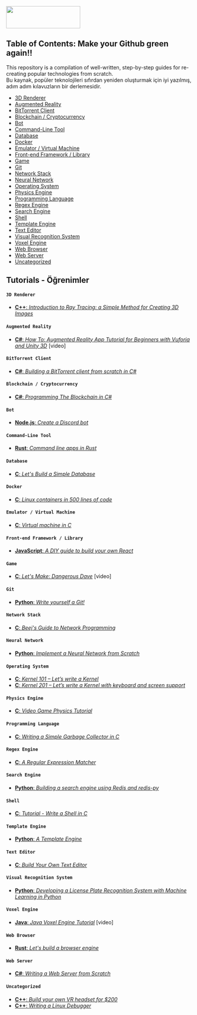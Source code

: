 <img src="https://media.discordapp.net/attachments/904474621372420136/1087103406881128590/resized.png" style="width:200; height:60">

## Table of Contents: Make your Github green again!!

This repository is a compilation of well-written, step-by-step guides for re-creating popular technologies from scratch.
<br>
Bu kaynak, popüler teknolojileri sıfırdan yeniden oluşturmak için iyi yazılmış, adım adım kılavuzların bir derlemesidir.
* [3D Renderer](#3d-renderer)
* [Augmented Reality](#augmented-reality)
* [BitTorrent Client](#bittorrent-client)
* [Blockchain / Cryptocurrency](#blockchain--cryptocurrency)
* [Bot](#bot)
* [Command-Line Tool](#command-line-tool)
* [Database](#database)
* [Docker](#docker)
* [Emulator / Virtual Machine](#emulator--virtual-machine)
* [Front-end Framework / Library](#front-end-framework--library)
* [Game](#game)
* [Git](#git)
* [Network Stack](#network-stack)
* [Neural Network](#neural-network)
* [Operating System](#operating-system)
* [Physics Engine](#physics-engine)
* [Programming Language](#programming-language)
* [Regex Engine](#regex-engine)
* [Search Engine](#search-engine)
* [Shell](#shell)
* [Template Engine](#template-engine)
* [Text Editor](#text-editor)
* [Visual Recognition System](#visual-recognition-system)
* [Voxel Engine](#voxel-engine)
* [Web Browser](#web-browser)
* [Web Server](#web-server)
* [Uncategorized](#uncategorized)

## Tutorials - Öğrenimler

#### `3D Renderer`

* [**C++**: _Introduction to Ray Tracing: a Simple Method for Creating 3D Images_](https://www.scratchapixel.com/lessons/3d-basic-rendering/introduction-to-ray-tracing/how-does-it-work)

#### `Augmented Reality`

* [**C#**: _How To: Augmented Reality App Tutorial for Beginners with Vuforia and Unity 3D_](https://www.youtube.com/watch?v=uXNjNcqW4kY) [video]

#### `BitTorrent Client`

* [**C#**: _Building a BitTorrent client from scratch in C#_](https://www.seanjoflynn.com/research/bittorrent.html)

#### `Blockchain / Cryptocurrency`

* [**C#**: _Programming The Blockchain in C#_](https://programmingblockchain.gitbooks.io/programmingblockchain/)

#### `Bot`

* [**Node.js**: _Create a Discord bot_](https://discordjs.guide/)

#### `Command-Line Tool`

* [**Rust**: _Command line apps in Rust_](https://rust-cli.github.io/book/index.html)

#### `Database`

* [**C**: _Let's Build a Simple Database_](https://cstack.github.io/db_tutorial/)

#### `Docker`

* [**C**: _Linux containers in 500 lines of code_](https://blog.lizzie.io/linux-containers-in-500-loc.html)

#### `Emulator / Virtual Machine`

* [**C**: _Virtual machine in C_](http://web.archive.org/web/20200121100942/https://blog.felixangell.com/virtual-machine-in-c/)

#### `Front-end Framework / Library`

* [**JavaScript**: _A DIY guide to build your own React_](https://github.com/hexacta/didact)

#### `Game`

* [**C**: _Let's Make: Dangerous Dave_](https://www.youtube.com/playlist?list=PLSkJey49cOgTSj465v2KbLZ7LMn10bCF9) [video]

#### `Git`

* [**Python**: _Write yourself a Git!_](https://wyag.thb.lt/)

#### `Network Stack`

* [**C**: _Beej's Guide to Network Programming_](http://beej.us/guide/bgnet/)

#### `Neural Network`

* [**Python**: _Implement a Neural Network from Scratch_](https://victorzhou.com/blog/intro-to-neural-networks/)

#### `Operating System`

* [**C**: _Kernel 101 – Let’s write a Kernel_](https://arjunsreedharan.org/post/82710718100/kernel-101-lets-write-a-kernel)
* [**C**: _Kernel 201 – Let’s write a Kernel with keyboard and screen support_](https://arjunsreedharan.org/post/99370248137/kernel-201-lets-write-a-kernel-with-keyboard)

#### `Physics Engine`

* [**C**: _Video Game Physics Tutorial_](https://www.toptal.com/game/video-game-physics-part-i-an-introduction-to-rigid-body-dynamics)

#### `Programming Language`

* [**C**: _Writing a Simple Garbage Collector in C_](http://maplant.com/gc.html)

#### `Regex Engine`

* [**C**: _A Regular Expression Matcher_](https://www.cs.princeton.edu/courses/archive/spr09/cos333/beautiful.html)

#### `Search Engine`

* [**Python**: _Building a search engine using Redis and redis-py_](http://www.dr-josiah.com/2010/07/building-search-engine-using-redis-and.html)

#### `Shell`

* [**C**: _Tutorial - Write a Shell in C_](https://brennan.io/2015/01/16/write-a-shell-in-c/)

#### `Template Engine`

* [**Python**: _A Template Engine_](http://aosabook.org/en/500L/a-template-engine.html)

#### `Text Editor`

* [**C**: _Build Your Own Text Editor_](https://viewsourcecode.org/snaptoken/kilo/)

#### `Visual Recognition System`

* [**Python**: _Developing a License Plate Recognition System with Machine Learning in Python_](https://blog.devcenter.co/developing-a-license-plate-recognition-system-with-machine-learning-in-python-787833569ccd)

#### `Voxel Engine`

* [**Java**: _Java Voxel Engine Tutorial_](https://www.youtube.com/watch?v=QZ4Vk2PkPZk&list=PL80Zqpd23vJfyWQi-8FKDbeO_ZQamLKJL) [video]

#### `Web Browser`

* [**Rust**: _Let's build a browser engine_](https://limpet.net/mbrubeck/2014/08/08/toy-layout-engine-1.html)

#### `Web Server`

* [**C#**: _Writing a Web Server from Scratch_](https://www.codeproject.com/Articles/859108/Writing-a-Web-Server-from-Scratch)

#### `Uncategorized`

* [**C++**: _Build your own VR headset for $200_](https://github.com/relativty/Relativ)
* [**C++**: _Writing a Linux Debugger_](https://blog.tartanllama.xyz/writing-a-linux-debugger-setup/)
